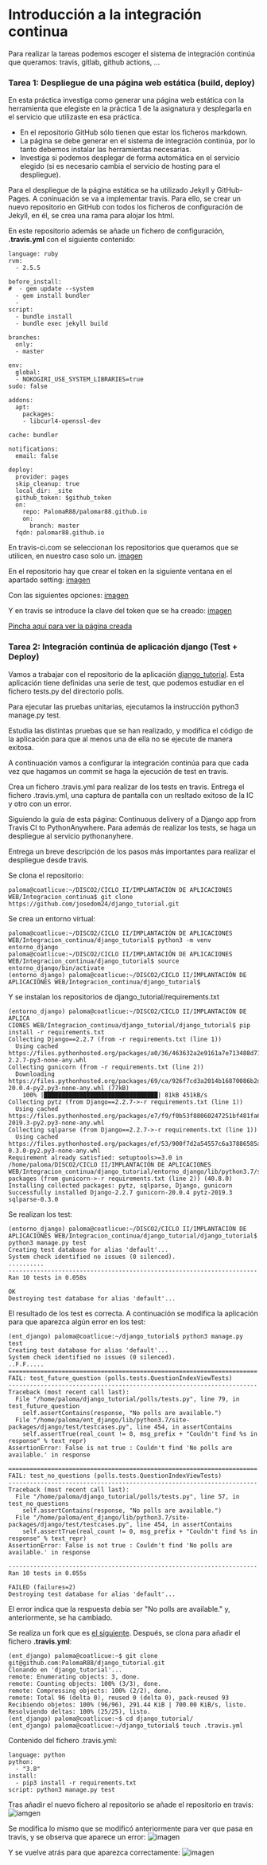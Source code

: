 # Introducción a la integración continua
Para realizar la tareas podemos escoger el sistema de integración continúa que queramos: travis, gitlab, github actions, …

### Tarea 1: Despliegue de una página web estática (build, deploy)
En esta práctica investiga como generar una página web estática con la herramienta que elegiste en la práctica 1 de la asignatura y desplegarla en el servicio que utilizaste en esa práctica.
- En el repositorio GitHub sólo tienen que estar los ficheros markdown.
- La página se debe generar en el sistema de integración continúa, por lo tanto debemos instalar las herramientas necesarias.
- Investiga si podemos desplegar de forma automática en el servicio elegido (si es necesario cambia el servicio de hosting para el despliegue).

Para el despliegue de la página estática se ha utilizado Jekyll y GitHub-Pages. A coninuación se va a implementar travis. Para ello, se crear un nuevo repositorio en GitHub con todos los ficheros de configuración de Jekyll, en él, se crea una rama para alojar los html.

En este repositorio además se añade un fichero de configuración, **.travis.yml** con el siguiente contenido:
~~~
language: ruby
rvm:
  - 2.5.5

before_install:
#  - gem update --system
  - gem install bundler
  -
script:
  - bundle install
  - bundle exec jekyll build

branches:
  only:
  - master				

env:
  global:
  - NOKOGIRI_USE_SYSTEM_LIBRARIES=true	
sudo: false				

addons:
  apt:
    packages:
    - libcurl4-openssl-dev

cache: bundler

notifications:				
  email: false				

deploy:					
  provider: pages			
  skip_cleanup: true			
  local_dir: _site		
  github_token: $github_token
  on:					
    repo: PalomaR88/palomar88.github.io
    on:					
      branch: master			
  fqdn: palomar88.github.io
~~~

En travis-ci.com se seleccionan los repositorios que queramos que se utilicen, en nuestro caso solo un.
[imagen](imagen/aimg.png)

En el repositorio hay que crear el token en la siguiente ventana en el apartado setting:
[imagen](imagen/bimg.png)

Con las siguientes opciones:
[imagen](imagen/cimg.png)

Y en travis se introduce la clave del token que se ha creado:
[imagen](imagen/dimg.png)

[Pincha aquí para ver la página creada](https://palomar88.github.io/)

### Tarea 2: Integración continúa de aplicación django (Test + Deploy)
Vamos a trabajar con el repositorio de la aplicación [django_tutorial](https://github.com/josedom24/django_tutorial). Esta aplicación tiene definidas una serie de test, que podemos estudiar en el fichero tests.py del directorio polls.

Para ejecutar las pruebas unitarias, ejecutamos la instrucción python3 manage.py test.

Estudia las distintas pruebas que se han realizado, y modifica el código de la aplicación para que al menos una de ella no se ejecute de manera exitosa.

A continuación vamos a configurar la integración continúa para que cada vez que hagamos un commit se haga la ejecución de test en travis.

Crea un fichero .travis.yml para realizar de los tests en travis. Entrega el fichero .travis.yml, una captura de pantalla con un resltado exitoso de la IC y otro con un error.

Siguiendo la guía de esta página: Continuous delivery of a Django app from Travis CI to PythonAnywhere. Para además de realizar los tests, se haga un despliegue al servicio pythonanyhere.

Entrega un breve descripción de los pasos más importantes para realizar el despliegue desde travis.

Se clona el repositorio:
~~~
paloma@coatlicue:~/DISCO2/CICLO II/IMPLANTACIÓN DE APLICACIONES WEB/Integracion_continua$ git clone https://github.com/josedom24/django_tutorial.git
~~~

Se crea un entorno virtual:
~~~
paloma@coatlicue:~/DISCO2/CICLO II/IMPLANTACIÓN DE APLICACIONES WEB/Integracion_continua/django_tutorial$ python3 -m venv entorno_django
paloma@coatlicue:~/DISCO2/CICLO II/IMPLANTACIÓN DE APLICACIONES WEB/Integracion_continua/django_tutorial$ source entorno_django/bin/activate
(entorno_django) paloma@coatlicue:~/DISCO2/CICLO II/IMPLANTACIÓN DE APLICACIONES WEB/Integracion_continua/django_tutorial$ 
~~~

Y se instalan los repositorios de django_tutorial/requirements.txt
~~~
(entorno_django) paloma@coatlicue:~/DISCO2/CICLO II/IMPLANTACIÓN DE APLICA
CIONES WEB/Integracion_continua/django_tutorial/django_tutorial$ pip install -r requirements.txt 
Collecting Django==2.2.7 (from -r requirements.txt (line 1))
  Using cached https://files.pythonhosted.org/packages/a0/36/463632a2e9161a7e713488d719a280e8cb0c7e3a66ed32a32e801891caae/Django-2.2.7-py3-none-any.whl
Collecting gunicorn (from -r requirements.txt (line 2))
  Downloading https://files.pythonhosted.org/packages/69/ca/926f7cd3a2014b16870086b2d0fdc84a9e49473c68a8dff8b57f7c156f43/gunicorn-20.0.4-py2.py3-none-any.whl (77kB)
    100% |████████████████████████████████| 81kB 451kB/s 
Collecting pytz (from Django==2.2.7->-r requirements.txt (line 1))
  Using cached https://files.pythonhosted.org/packages/e7/f9/f0b53f88060247251bf481fa6ea62cd0d25bf1b11a87888e53ce5b7c8ad2/pytz-2019.3-py2.py3-none-any.whl
Collecting sqlparse (from Django==2.2.7->-r requirements.txt (line 1))
  Using cached https://files.pythonhosted.org/packages/ef/53/900f7d2a54557c6a37886585a91336520e5539e3ae2423ff1102daf4f3a7/sqlparse-0.3.0-py2.py3-none-any.whl
Requirement already satisfied: setuptools>=3.0 in /home/paloma/DISCO2/CICLO II/IMPLANTACIÓN DE APLICACIONES WEB/Integracion_continua/django_tutorial/entorno_django/lib/python3.7/site-packages (from gunicorn->-r requirements.txt (line 2)) (40.8.0)
Installing collected packages: pytz, sqlparse, Django, gunicorn
Successfully installed Django-2.2.7 gunicorn-20.0.4 pytz-2019.3 sqlparse-0.3.0
~~~

Se realizan los test:
~~~
(entorno_django) paloma@coatlicue:~/DISCO2/CICLO II/IMPLANTACIÓN DE APLICACIONES WEB/Integracion_continua/django_tutorial/django_tutorial$ python3 manage.py test
Creating test database for alias 'default'...
System check identified no issues (0 silenced).
..........
----------------------------------------------------------------------
Ran 10 tests in 0.058s

OK
Destroying test database for alias 'default'...
~~~

El resultado de los test es correcta. A continuación se modifica la aplicación para que aparezca algún error en los test:
~~~
(ent_django) paloma@coatlicue:~/django_tutorial$ python3 manage.py test
Creating test database for alias 'default'...
System check identified no issues (0 silenced).
..F.F.....
======================================================================
FAIL: test_future_question (polls.tests.QuestionIndexViewTests)
----------------------------------------------------------------------
Traceback (most recent call last):
  File "/home/paloma/django_tutorial/polls/tests.py", line 79, in test_future_question
    self.assertContains(response, "No polls are available.")
  File "/home/paloma/ent_django/lib/python3.7/site-packages/django/test/testcases.py", line 454, in assertContains
    self.assertTrue(real_count != 0, msg_prefix + "Couldn't find %s in response" % text_repr)
AssertionError: False is not true : Couldn't find 'No polls are available.' in response

======================================================================
FAIL: test_no_questions (polls.tests.QuestionIndexViewTests)
----------------------------------------------------------------------
Traceback (most recent call last):
  File "/home/paloma/django_tutorial/polls/tests.py", line 57, in test_no_questions
    self.assertContains(response, "No polls are available.")
  File "/home/paloma/ent_django/lib/python3.7/site-packages/django/test/testcases.py", line 454, in assertContains
    self.assertTrue(real_count != 0, msg_prefix + "Couldn't find %s in response" % text_repr)
AssertionError: False is not true : Couldn't find 'No polls are available.' in response

----------------------------------------------------------------------
Ran 10 tests in 0.055s

FAILED (failures=2)
Destroying test database for alias 'default'...
~~~

El error indica que la respuesta debía ser "No polls are available." y, anteriormente, se ha cambiado. 

Se realiza un fork que es [el siguiente](https://github.com/PalomaR88/django_tutorial). Después, se clona para añadir el fichero **.travis.yml**:
~~~
(ent_django) paloma@coatlicue:~$ git clone git@github.com:PalomaR88/django_tutorial.git
Clonando en 'django_tutorial'...
remote: Enumerating objects: 3, done.
remote: Counting objects: 100% (3/3), done.
remote: Compressing objects: 100% (2/2), done.
remote: Total 96 (delta 0), reused 0 (delta 0), pack-reused 93
Recibiendo objetos: 100% (96/96), 291.44 KiB | 700.00 KiB/s, listo.
Resolviendo deltas: 100% (25/25), listo.
(ent_django) paloma@coatlicue:~$ cd django_tutorial/
(ent_django) paloma@coatlicue:~/django_tutorial$ touch .travis.yml
~~~

Contenido del fichero .travis.yml:
~~~
language: python
python:
  - "3.8"
install:
  - pip3 install -r requirements.txt
script: python3 manage.py test
~~~

Tras añadir el nuevo fichero al repositorio se añade el repositorio en travis:
![iamgen](imagen/fimg.png)

Se modifica lo mismo que se modificó anteriormente para ver que pasa en travis, y se observa que aparece un error:
![imagen](imagen/gimg.png)

Y se vuelve atrás para que aparezca correctamente:
![imagen](imagen/himg.png)





